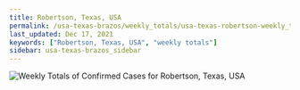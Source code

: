```yaml
---
title: Robertson, Texas, USA
permalink: /usa-texas-brazos/weekly_totals/usa-texas-robertson-weekly_totals.html
last_updated: Dec 17, 2021
keywords: ["Robertson, Texas, USA", "weekly totals"]
sidebar: usa-texas-brazos_sidebar
---
```


![Weekly Totals of Confirmed Cases for Robertson, Texas, USA](/covid_tracker/images/graphs/usa-texas-robertson-weekly_totals_graph.png)
